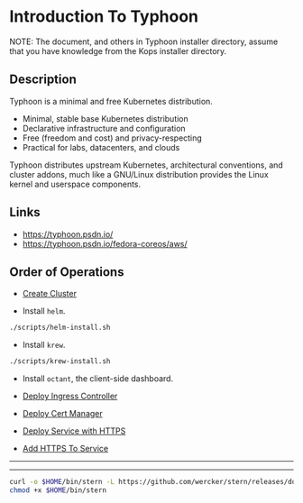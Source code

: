 # Introduction To Typhoon

NOTE: The document, and others in Typhoon installer directory, assume that you have knowledge from the Kops installer directory.

## Description

Typhoon is a minimal and free Kubernetes distribution.

* Minimal, stable base Kubernetes distribution
* Declarative infrastructure and configuration
* Free (freedom and cost) and privacy-respecting
* Practical for labs, datacenters, and clouds

Typhoon distributes upstream Kubernetes, architectural conventions, and cluster addons, much like a GNU/Linux distribution provides the Linux kernel and userspace components.

## Links

* https://typhoon.psdn.io/
* https://typhoon.psdn.io/fedora-coreos/aws/

## Order of Operations

* [Create Cluster](docs/01-create-cluster.md)

* Install `helm`.

```bash
./scripts/helm-install.sh
```

* Install `krew`.

```bash
./scripts/krew-install.sh
```

* Install `octant`, the client-side dashboard.

* [Deploy Ingress Controller](docs/03-deploy-ingress-controller.md)

* [Deploy Cert Manager](docs/03-deploy-cert-manager.md)

* [Deploy Service with HTTPS](docs/04-deploy-service-with-http.md)

* [Add HTTPS To Service](docs/05-add-https-to-service.md)


-----------------------------------------------------------------
-----------------------------------------------------------------

```bash
curl -o $HOME/bin/stern -L https://github.com/wercker/stern/releases/download/1.11.0/stern_linux_amd64
chmod +x $HOME/bin/stern
```

